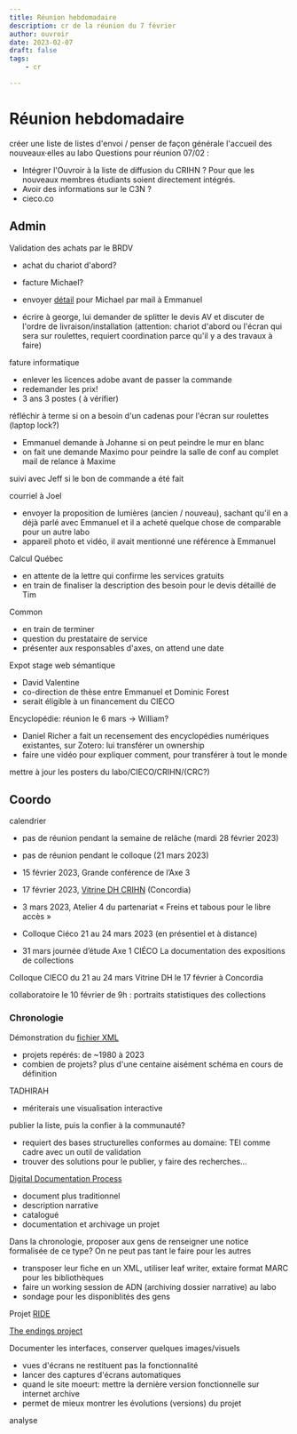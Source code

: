 ```yaml
---
title: Réunion hebdomadaire
description: cr de la réunion du 7 février
author: ouvroir
date: 2023-02-07
draft: false
tags:
    - cr

---
```

# Réunion hebdomadaire

créer une liste de listes d'envoi / penser de façon générale l'accueil des nouveaux·elles au labo
Questions pour réunion 07/02 : 

- Intégrer l'Ouvroir à la liste de diffusion du CRIHN ? Pour que les nouveaux membres étudiants soient directement intégrés.
- Avoir des informations sur le C3N ?
- cieco.co


## Admin

Validation des achats par le BRDV
- achat du chariot d'abord?
- facture Michael? 

- envoyer [détail](https://docs.google.com/spreadsheets/d/1H1SMMPe6X460hRouTQiMwt07TRRt6bev/edit#gid=521317630) pour Michael par mail à Emmanuel
- écrire à george, lui demander de splitter le devis AV et discuter de l'ordre de livraison/installation (attention: chariot d'abord ou l'écran qui sera sur roulettes, requiert coordination parce qu'il y a des travaux à faire)

fature informatique
- enlever les licences adobe avant de passer la commande
- redemander les prix!
- 3 ans 3 postes ( à vérifier)

réfléchir à terme si on a besoin d'un cadenas pour l'écran sur roulettes (laptop lock?)

- Emmanuel demande à Johanne si on peut peindre le mur en blanc 
- on fait une demande Maximo pour peindre la salle de conf au complet
mail de relance à Maxime

suivi avec Jeff si le bon de commande a été fait

courriel à Joel
- envoyer la proposition de lumières (ancien / nouveau), sachant qu'il en a déjà parlé avec Emmanuel et il a acheté quelque chose de comparable pour un autre labo
- appareil photo et vidéo, il avait mentionné une référence à Emmanuel

Calcul Québec
- en attente de la lettre qui confirme les services gratuits
- en train de finaliser la description des besoin pour le devis détaillé de Tim

Common
- en train de terminer
- question du prestataire de service
- présenter aux responsables d'axes, on attend une date

Expot stage web sémantique
- David Valentine
- co-direction de thèse entre Emmanuel et Dominic Forest
- serait éligible à un financement du CIECO

Encyclopédie: réunion le 6 mars → William? 
- Daniel Richer a fait un recensement des encyclopédies numériques existantes, sur Zotero: lui transférer un ownership
- faire une vidéo pour expliquer comment, pour transférer à tout le monde

mettre à jour les posters du labo/CIECO/CRIHN/(CRC?)

## Coordo
calendrier
- pas de réunion pendant la semaine de relâche (mardi 28 février 2023)
- pas de réunion pendant le colloque (21 mars 2023)

- 15 février 2023, Grande conférence de l’Axe 3
- 17 février 2023, [Vitrine DH CRIHN](https://crihn.openum.ca/nouvelles/2022/12/08/vitrine-hn-dh-showcase-2023/) (Concordia)
- 3 mars 2023, Atelier 4 du partenariat « Freins et tabous pour le libre accès »
- Colloque Ciéco 21 au 24 mars 2023 (en présentiel et à distance)
- 31 mars journée d’étude Axe 1 CIÉCO La documentation des expositions de collections


Colloque CIECO du 21 au 24 mars
Vitrine DH le 17 février à Concordia

collaboratoire le 10 février de 9h : portraits statistiques des collections

### Chronologie

Démonstration du [fichier XML](https://github.com/ouvroir/dahprojects/blob/main/dahprojets.tei.xml)
- projets repérés: de ~1980 à 2023
- combien de projets? plus d'une centaine aisément
schéma en cours de définition

TADHIRAH
- mériterais une visualisation interactive

publier la liste, puis la confier à la communauté? 
- requiert des bases structurelles conformes au domaine: TEI comme cadre avec un outil de validation
- trouver des solutions pour le publier, y faire des recherches...

[Digital Documentation Process](https://digitalhumanitiesddp.com/)
- document plus traditionnel
- description narrative
- catalogué
- documentation et archivage un projet

Dans la chronologie, proposer aux gens de renseigner une notice formalisée de ce type? On ne peut pas tant le faire pour les autres
- transposer leur fiche en un XML, utiliser leaf writer, extaire format MARC pour les bibliothèques
- faire un working session de ADN (archiving dossier narrative) au labo
- sondage pour les disponiblités des gens

Projet [RIDE](https://ride.i-d-e.de/)

[The endings project](https://endings.uvic.ca)

Documenter les interfaces, conserver quelques images/visuels
- vues d'écrans ne restituent pas la fonctionnalité
- lancer des captures d'écrans automatiques
- quand le site moeurt: mettre la dernière version fonctionnelle sur internet archive
- permet de mieux montrer les évolutions (versions) du projet

analyse